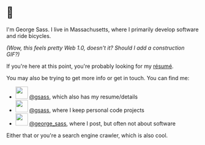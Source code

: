 # 👋

I'm George Sass. I live in Massachusetts, where I primarily develop software and ride bicycles.

_(Wow, this feels pretty Web 1.0, doesn't it? Should I add a construction GIF?)_

If you're here at this point, you're probably looking for my [résumé](#resume).

You may also be trying to get more info or get in touch. You can find me:
- <img src="https://s2.svgbox.net/social.svg?ic=linkedin&color=000000" width="32" height="32"> [@gsass](https://www.linkedin.com/in/gsass/), which also has my resume/details
- <img src="https://s2.svgbox.net/social.svg?ic=github&color=000000" width="32" height="32"> [@gsass](https://github.com/gsass), where I keep personal code projects
- <img src="https://s2.svgbox.net/social.svg?ic=twitter&color=000000" width="32" height="32"> [@george\_sass](https://www.twitter.com/george_sass), where I post, but often not about software

Either that or you're a search engine crawler, which is also cool.
